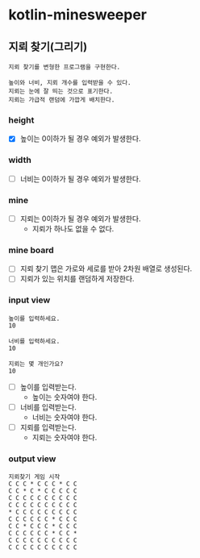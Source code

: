 # kotlin-minesweeper

## 지뢰 찾기(그리기)
```
지뢰 찾기를 변형한 프로그램을 구현한다.

높이와 너비, 지뢰 개수를 입력받을 수 있다.
지뢰는 눈에 잘 띄는 것으로 표기한다.
지뢰는 가급적 랜덤에 가깝게 배치한다.
```
### height
- [x] 높이는 0이하가 될 경우 예외가 발생한다.

### width
- [ ] 너비는 0이하가 될 경우 예외가 발생한다.

### mine
- [ ] 지뢰는 0이하가 될 경우 예외가 발생한다.
  - 지뢰가 하나도 없을 수 없다.

### mine board
- [ ] 지뢰 찾기 맵은 가로와 세로를 받아 2차원 배열로 생성된다.
- [ ] 지뢰가 있는 위치를 랜덤하게 저장한다.

### input view
```
높이를 입력하세요.
10

너비를 입력하세요.
10

지뢰는 몇 개인가요?
10
```
- [ ] 높이를 입력받는다.
  - 높이는 숫자여야 한다.
- [ ] 너비를 입력받는다.
  - 너비는 숫자여야 한다.
- [ ] 지뢰를 입력받는다.
  - 지뢰는 숫자여야 한다.

### output view
```
지뢰찾기 게임 시작
C C C * C C C * C C
C C * C * C C C C C
C C C C C C C C C C
C C C C C C C C C C
* C C C C C C C C C
C C C C C C * C C C
C C * C C C * C C C
C C C C C C * C C *
C C C C C C C C C C
C C C C C C C C C C
```
